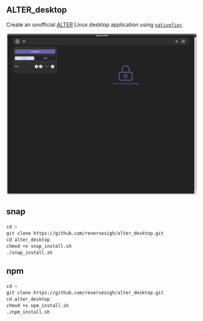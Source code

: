 ## ALTER_desktop  
  
Create an unofficial [ALTER](https://altermail.live/) Linux desktop application using [`nativefier`](https://github.com/nativefier/nativefier).  
  
<p align="center">
<img src="ALTER_desktop.png">   
</p>  
  
## snap
`cd ~`  
`git clone https://github.com/reversesigh/alter_desktop.git`  
`cd alter_desktop`  
`chmod +x snap_install.sh`  
`./snap_install.sh`  
  
## npm
`cd ~`  
`git clone https://github.com/reversesigh/alter_desktop.git`  
`cd alter_desktop`  
`chmod +x npm_install.sh`  
`./npm_install.sh` 
